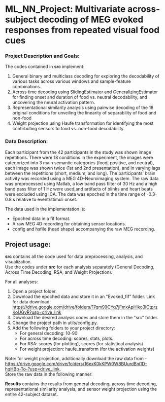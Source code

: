 # ML_NN_Project: Multivariate across-subject decoding of MEG evoked responses from repeated visual food cues

### Project Description and Goals:
The codes contained in **src** implement:
1. General binary and multiclass decoding for exploring the decodability of various tasks across various windows and sample-feature combinations.
2. Across time decoding using SlidingEstimator and GeneralizingEstimator for finding onset and duration of food vs. neutral decodability, and uncovering the neural activation pattern. 
3. Representational similarity analysis using pairwise decoding of the 18 original conditions for unveiling the linearity of separability of food and non-food
4. Weight projection using Haufe transformation for identifying the most contributing sensors to food vs. non-food decodability.

### Data Description:
Each participant from the 42 participants in the study was shown image repetitions. 
There were 18 conditions in the experiment, the images were categorized into 3 main semantic categories (food, positive, and neutral), each image was shown twice (1st and 2nd presentation), and in varying lags between the repetitions (short, medium, and long).
The participants' brain activity was recorded using a MEG 4D-Neuroimaging system. 
The raw data was preprocessed using Matlab, a low band pass filter of 30 Hz and a high band pass filter of 1 Hz were used,and  artifacts of blinks and heart beats were excluded using ICA. The data was epoched in the time range of -0.3-0.8 s relative to event/stimuli onset. 

The data used in the implementation is:
* Epoched data in a fif format.
* A raw MEG 4D recording for obtaining sensor locations. 
* config and hsfile (head shape) accompanying the raw MEG recording.
  
## Project usage:
**src** contains all the code used for data preprocessing, analysis, and visualization.  
Use the codes under **src** for each analysis separately (General Decoding, Across Time Decoding, RSA, and Weight Projection). 

For all analyses:
  1. Open a project folder.
  2. Download the epoched data and store it in an "Evoked_fif" folder.
     Link for data download:  https://drive.google.com/drive/folders/17qm99CYq7jFmxApHIko3lCtprzKoUGvR?usp=drive_link
  3. Download the desired analysis codes and store them in the  "src" folder. 
  4. Change the project path in utils/config.py.
  5. Add the following folders to your project directory:
     * For general decoding: 10-90
     * For across time decoding: scores, stats, plots.
     * For RSA: scores (for plotting), scores (for statistical analysis)
     * For weight projection: haufe_transform (for the activation weights)
  
Note: for weight projection, additionally download the raw data from - 
https://drive.google.com/drive/folders/16exK0kKPW0W8BUurdBni1D-hqHBp-To-?usp=drive_link.  
Store the raw data in the following manner: 


**Results** contains the results from general decoding, across time decoding, representational similarity analysis, and sensor weight projection
using the entire 42-subject dataset.
